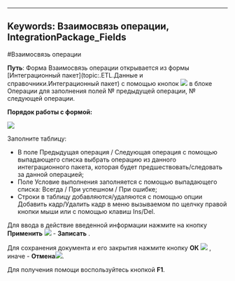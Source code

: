 ﻿
---
Keywords: Взаимосвязь операции, IntegrationPackage_Fields
---

#Взаимосвязь операции


**Путь**:  Форма Взаимосвязь операции открывается из формы [Интеграционный пакет](topic:.ETL.Данные и справочники.Интеграционный пакет) с помощью кнопок ![](topic:Com.AddFiles.Buttons.Btn_Zamena.png) в блоке Операции для заполнения полей № предыдущей операции, № следующей операции.

**Порядок работы с формой:**


 ![](topic:.AddFiles.Screenshot_11415.jpg)


Заполните таблицу:

* В поле  Предыдущая операция / Следующая операция с помощью выпадающего списка выбрать операцию из данного интеграционного пакета, которая будет предшествовать/следовать за данной операцией;
* Поле  Условие выполнения заполняется с помощью выпадающего списка: Всегда / При успешном / При ошибке;
* Строки в таблицу  добавляются/удаляются с помощью опции Добавить кадр/Удалить кадр в меню вызываемом по щелчку правой кнопки мыши или с помощью клавиш Ins/Del.

Для ввода в действие введенной информации нажмите на кнопку **Применить** ![](topic:Integration.AddFiles.Buttons.Btn_OK.png) - **Записать** .

Для сохранения документа и его закрытия нажмите кнопку **ОК** ![](topic:Integration.AddFiles.Buttons.Btn_Post.png) , иначе  -  **Отмена**![](topic:Integration.AddFiles.Buttons.BtnCloseCancel.png).

Для получения помощи воспользуйтесь кнопкой  **F1**.

